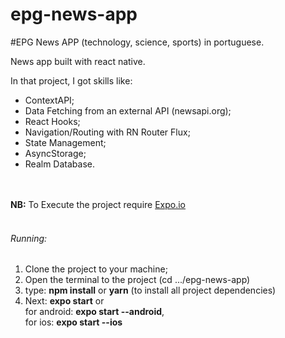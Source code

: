# epg-news-app

#EPG News APP (technology, science, sports) in portuguese.

News app built with react native.

In that project, I got skills like:

<ul>
  <li> ContextAPI; </li>
  <li> Data Fetching from an external API (newsapi.org); </li>
  <li> React Hooks; </li>
  <li> Navigation/Routing with RN Router Flux; </li>
  <li> State Management; </li>
  <li> AsyncStorage; </li>
  <li> Realm Database. </li>
</ul>
<br>
<br>
<b>NB:</b> To Execute the project require <a href="https://docs.expo.io/versions/latest/">Expo.io</a>
<br>
<br>
<h6>Running: </h6>
<ol>
  <li> Clone the project to your machine; </li>
  <li> Open the terminal to the project (cd .../epg-news-app)</li>
  <li> type: <b>npm install</b> or <b>yarn</b> (to install all project dependencies)</li>
  <li> Next: <b>expo start</b> or 
    <br> for android: <b>expo start --android</b>,
    <br> for ios: <b>expo start --ios</b> 
  </li>
</ol>
